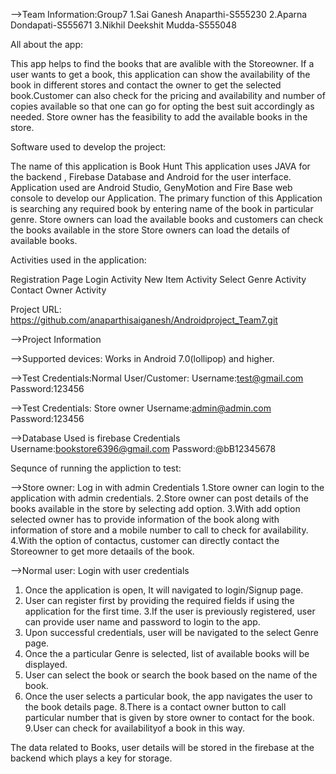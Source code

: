-->Team Information:Group7
1.Sai Ganesh Anaparthi-S555230
2.Aparna Dondapati-S555671
3.Nikhil Deekshit Mudda-S555048

All about the app:

This app helps to find the books that are avalible with the Storeowner. If a user wants to get a book, this application can show the availability of the book in different stores and contact the owner to get the selected book.Customer can also check for the pricing and availability and number of copies available so that one can go for opting the best suit accordingly as needed. Store owner has the feasibility to add the available books in the store.


Software used to develop the project:


The name of this application is Book Hunt
This application uses JAVA for the backend ,  Firebase Database and Android for the user interface.
Application used are Android Studio, GenyMotion and Fire Base web console to develop our Application.
The primary function of this Application is searching any required book by entering name of the book in particular genre.
Store owners can load the available books and customers can check the books available in the store
Store owners can load the details of available books.

Activities used in the application:

Registration Page
Login Activity
New Item Activity
Select Genre Activity
Contact Owner Activity


Project URL: https://github.com/anaparthisaiganesh/Androidproject_Team7.git

-->Project Information 

-->Supported devices:
Works in Android 7.0(lollipop) and higher.
 


-->Test Credentials:Normal User/Customer:
Username:test@gmail.com
Password:123456

-->Test Credentials: Store owner
Username:admin@admin.com
Password:123456

-->Database Used is firebase
Credentials
Username:bookstore6396@gmail.com
Password:@bB12345678


Sequnce of running the appliction to test:

-->Store owner: Log in with admin Credentials
1.Store owner can login to the application with admin credentials.
2.Store owner can post details of the books available in the store by selecting add option.
3.With add option selected owner has to provide information of the book along with information of store and a mobile number to call to check for availability.
4.With the option of contactus, customer can directly contact the Storeowner to get more detaails of the book.

-->Normal user: Login with user credentials
1. Once the application is open, It will navigated to login/Signup page.
2. User can register first by providing the required fields if using the application for the first time.
3.If the user is previously registered, user can provide user name and password to login to the app.
4. Upon successful credentials, user will be navigated to the select Genre page.
5. Once the a particular Genre is selected, list of available books will be displayed.
6. User can select the book or search the book based on the name of the book.
7. Once the user selects a particular book, the app navigates the user to the book details page.
8.There is a contact owner button to call particular number that is given by store owner to contact for the book.
9.User can check for availabilityof a book in this way.

The data related to Books, user details will be stored in the firebase at the backend which plays a key for storage.




